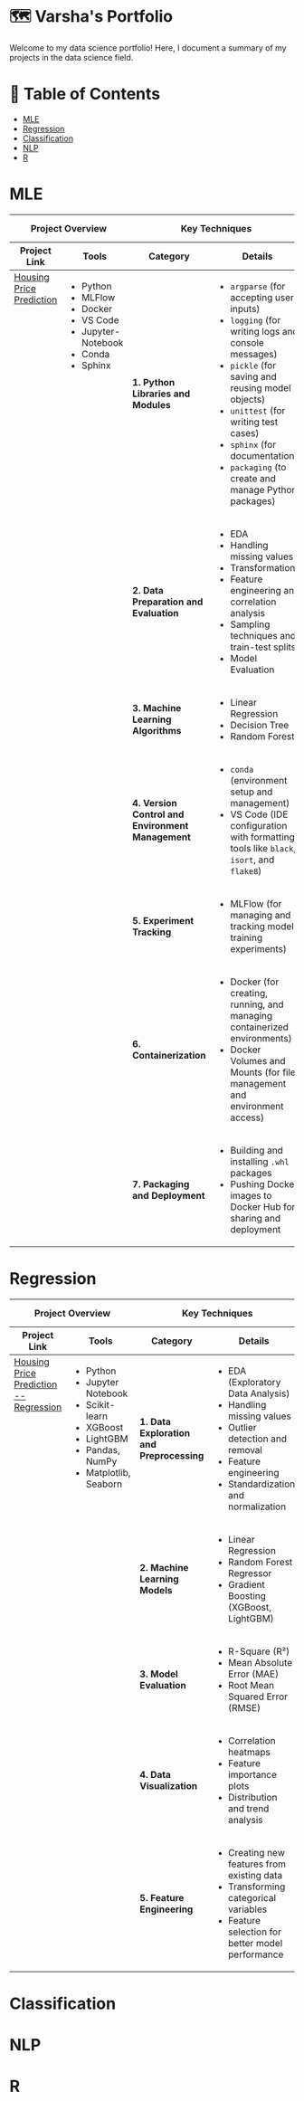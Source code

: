 # 🗺️ Varsha's Portfolio
Welcome to my data science portfolio! Here, I document a summary of my projects in the data science field.

# 📃 Table of Contents
- [MLE](https://github.com/varsha0721/Portfolio/blob/main/README.md#mle)
- [Regression](https://github.com/varsha0721/Portfolio/blob/main/README.md#regression)
- [Classification](https://github.com/varsha0721/Portfolio/blob/main/README.md#Classification)
- [NLP](https://github.com/varsha0721/Portfolio/blob/main/README.md#NLP)
- [R](https://github.com/varsha0721/Portfolio/blob/main/README.md#R)

# MLE
<table>
  <thead>
    <tr>
      <th colspan="2">Project Overview</th>
      <th colspan="2">Key Techniques</th>
      <th>Project Description</th>
    </tr>
    <tr>
      <th>Project Link</th>
      <th>Tools</th>
      <th>Category</th>
      <th>Details</th>
      <th>Breif Introduction</th>
    </tr>
  </thead>
  <tbody>
    <tr>
      <td rowspan="7" valign="top"><a href="https://github.com/varsha0721/Housing-Price-Prediction--Regression--Sphinx--MlFlow--Docker"> Housing Price Prediction</a></td>
      <td rowspan="7" valign="top">
        <ul>
          <li>Python</li>
          <li>MLFlow</li>
          <li>Docker</li>
          <li>VS Code</li>
          <li>Jupyter-Notebook</li>
          <li>Conda</li>
          <li>Sphinx</li>
        </ul>
      </td>
      <td><strong>1. Python Libraries and Modules</strong></td>
      <td>
        <ul>
          <li><code>argparse</code> (for accepting user inputs)</li>
          <li><code>logging</code> (for writing logs and console messages)</li>
          <li><code>pickle</code> (for saving and reusing model objects)</li>
          <li><code>unittest</code> (for writing test cases)</li>
          <li><code>sphinx</code> (for documentation)</li>
          <li><code>packaging</code> (to create and manage Python packages)</li>
        </ul>
      </td>
      <td rowspan="7" valign="top"><p> Developed and implemented an end-to-end machine learning pipeline for housing price prediction. The project involved cleaning and preprocessing data, generating features, and training predictive models using Linear Regression, Decision Tree, and Random Forest algorithms. Experiment tracking was performed using MLFlow, and the pipeline was modularized into scripts for ingestion, training, and scoring. The workflow was containerized with Docker for reproducibility, incorporating Docker Volumes and Mounts for efficient data management, and deployed as a scalable solution with environment management using Conda.</P>
    </tr>
    <tr>
      <td><strong>2. Data Preparation and Evaluation</strong></td>
      <td>
        <ul>
          <li>EDA</li>
          <li>Handling missing values</li>
          <li>Transformations</li>
          <li>Feature engineering and correlation analysis</li>
          <li>Sampling techniques and train-test splits</li>
          <li>Model Evaluation</li>
        </ul>
      </td>
    </tr>
    <tr>
      <td><strong>3. Machine Learning Algorithms</strong></td>
      <td>
        <ul>
          <li>Linear Regression</li>
          <li>Decision Tree</li>
          <li>Random Forest</li>
        </ul>
      </td>
    </tr>
    <tr>
      <td><strong>4. Version Control and Environment Management</strong></td>
      <td>
        <ul>
          <li><code>conda</code> (environment setup and management)</li>
          <li>VS Code (IDE configuration with formatting tools like <code>black</code>, <code>isort</code>, and <code>flake8</code>)</li>
        </ul>
      </td>
    </tr>
    <tr>
      <td><strong>5. Experiment Tracking</strong></td>
      <td>
        <ul>
          <li>MLFlow (for managing and tracking model training experiments)</li>
        </ul>
      </td>
    </tr>
    <tr>
      <td><strong>6. Containerization</strong></td>
      <td>
        <ul>
          <li>Docker (for creating, running, and managing containerized environments)</li>
          <li>Docker Volumes and Mounts (for file management and environment access)</li>
        </ul>
      </td>
    </tr>
    <tr>
      <td><strong>7. Packaging and Deployment</strong></td>
      <td>
        <ul>
          <li>Building and installing <code>.whl</code> packages</li>
          <li>Pushing Docker images to Docker Hub for sharing and deployment</li>
        </ul>
      </td>
    </tr>
    </td>
  </tbody>
</table>

# Regression
<table>
  <thead>
    <tr>
      <th colspan="2">Project Overview</th>
      <th colspan="2">Key Techniques</th>
      <th>Project Description</th>
    </tr>
    <tr>
      <th>Project Link</th>
      <th>Tools</th>
      <th>Category</th>
      <th>Details</th>
      <th>Brief Introduction</th>
    </tr>
  </thead>
  <tbody>
    <tr>
      <td rowspan="6" valign="top"><a href="https://github.com/varsha0721/Housing-Price-Prediction--Regression/tree/main"> Housing Price Prediction -- Regression</a></td>
      <td rowspan="6" valign="top">
        <ul>
          <li>Python</li>
          <li>Jupyter Notebook</li>
          <li>Scikit-learn</li>
          <li>XGBoost</li>
          <li>LightGBM</li>
          <li>Pandas, NumPy</li>
          <li>Matplotlib, Seaborn</li>
        </ul>
      </td>
      <td><strong>1. Data Exploration and Preprocessing</strong></td>
      <td>
        <ul>
          <li>EDA (Exploratory Data Analysis)</li>
          <li>Handling missing values</li>
          <li>Outlier detection and removal</li>
          <li>Feature engineering</li>
          <li>Standardization and normalization</li>
        </ul>
      </td>
      <td rowspan="6" valign="top">
        <p>
          This project aims to develop a machine learning model for predicting housing prices based on property features like location, size, and number of bedrooms. The project follows a structured workflow, including data preprocessing, feature engineering, model training, and evaluation. Multiple regression models were implemented, including Linear Regression, Random Forest, and Gradient Boosting. The final model was evaluated using R-squared, MAE, and RMSE to ensure high accuracy.
        </p>
      </td>
    </tr>
    <tr>
      <td><strong>2. Machine Learning Models</strong></td>
      <td>
        <ul>
          <li>Linear Regression</li>
          <li>Random Forest Regressor</li>
          <li>Gradient Boosting (XGBoost, LightGBM)</li>
        </ul>
      </td>
    </tr>
    <tr>
      <td><strong>3. Model Evaluation</strong></td>
      <td>
        <ul>
          <li>R-Square (R²)</li>
          <li>Mean Absolute Error (MAE)</li>
          <li>Root Mean Squared Error (RMSE)</li>
        </ul>
      </td>
    </tr>
    <tr>
      <td><strong>4. Data Visualization</strong></td>
      <td>
        <ul>
          <li>Correlation heatmaps</li>
          <li>Feature importance plots</li>
          <li>Distribution and trend analysis</li>
        </ul>
      </td>
    </tr>
    <tr>
      <td><strong>5. Feature Engineering</strong></td>
      <td>
        <ul>
          <li>Creating new features from existing data</li>
          <li>Transforming categorical variables</li>
          <li>Feature selection for better model performance</li>
        </ul>
      </td>
    </tr>
  </tbody>
</table>


# Classification

# NLP

# R
